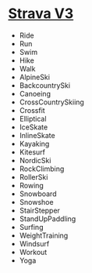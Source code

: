 [Strava V3](http://strava.github.io/api/v3/)
=============

* Ride
* Run
* Swim
* Hike
* Walk
* AlpineSki
* BackcountrySki
* Canoeing
* CrossCountrySkiing
* Crossfit
* Elliptical
* IceSkate
* InlineSkate
* Kayaking
* Kitesurf
* NordicSki
* RockClimbing
* RollerSki
* Rowing
* Snowboard
* Snowshoe
* StairStepper
* StandUpPaddling
* Surfing
* WeightTraining
* Windsurf
* Workout
* Yoga
